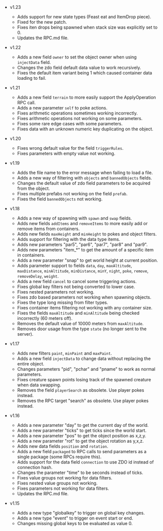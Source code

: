 - v1.23
  - Adds support for new state types (Feast eat and ItemDrop piece).
  - Fixed for the new patch.
  - Fixes iten drops being spawned when stack size was explicitly set to 0.
  - Updates the RPC.md file.

- v1.22
  - Adds a new field `owner` to set the object owner when using `injectData` field.
  - Changes the zdo field default data value to work recursively.
  - Fixes the default item variant being 1 which caused container data loading to fail.

- v1.21
  - Adds a new field `terrain` to more easily support the ApplyOperation RPC call.
  - Adds a new parameter `self` to poke actions.
  - Fixes arithmetic operations sometimes working incorrectly.
  - Fixes arithmetic operations not working on some parameters.
  - Fixes some rare edge cases with some parameters.
  - Fixes data with an unknown numeric key duplicating on the object.

- v1.20
  - Fixes wrong default value for the field `triggerRules`.
  - Fixes parameters with empty value not working.

- v1.19
  - Adds the file name to the error message when failing to load a file.
  - Adds a new way of filtering with `objects` and `bannedObjects` fields.
  - Changes the default value of zdo field parameters to be acquired from the object.
  - Fixes multiple prefabs not working on the field `prefab`.
  - Fixes the field `bannedObjects` not working.

- v1.18
  - Adds a new way of spawning with `spawn` and `swap` fields.
  - Adds new fields `addItems` and `removeItems` to more easily add or remove items from containers.
  - Adds new fields `maxHeight` and `minHeight` to pokes and object filters.
  - Adds support for filtering with the data type items.
  - Adds new parameters "par5", "par6", "par7", "par8" and "par9".
  - Adds new parameters "item_*" to get the amount of a specific item in containers.
  - Adds a new parameter "snap" to get world height at current position.
  - Adds parameter support to fields `data`, `day`, `maxAltitude`, `maxDistance`, `minAltitude`, `minDistance`, `minY`, `night`, `poke`, `remove`, `removeDelay`, `weight`.
  - Adds a new field `cancel` to cancel some triggering actions.
  - Fixes global key filters not being converted to lower case.
  - Fixes nested parameters not working.
  - Fixes zdo based parameters not working when spawning objects.
  - Fixes the type long missing from filter types.
  - Fixes container items filtering not working with any container size.
  - Fixes the fields `maxAltitude` and `minAltitude` being checked incorrectly (60 meters off).
  - Removes the default value of 10000 meters from `maxAltitude`.
  - Removes door usage from the type `state` (no longer sent to the server).

- v1.17
  - Adds new filters `paint`, `minPaint` and `maxPaint`.
  - Adds a new field `injectData` to change data without replacing the entire object.
  - Changes parameters "pid", "pchar" and "pname" to work as normal parameters.
  - Fixes creature spawn points losing track of the spawned creature when data swapping.
  - Removes the field `playerSearch` as obsolete. Use player pokes instead.
  - Removes the RPC target "search" as obsolete. Use player pokes instead.

- v1.16
  - Adds a new parameter "day" to get the current day of the world.
  - Adds a new parameter "ticks" to get ticks since the world start.
  - Adds a new parameter "pos" to get the object position as x,z,y.
  - Adds a new parameter "rot" to get the object rotation as y,x,z.
  - Adds new data fields `position` and `rotation`.
  - Adds a new field `packaged` to RPC calls to send parameters as a single package (some RPCs require this).
  - Adds support for the data field `connection` to use ZDO id instead of connection hash.
  - Changes the parameter "time" to be seconds instead of ticks.
  - Fixes value groups not working for data filters.
  - Fixes nested value groups not working.
  - Fixes parameters not working for data filters.
  - Updates the RPC.md file.

- v1.15
  - Adds a new type "globalkey" to trigger on global key changes.
  - Adds a new type "event" to trigger on event start or end.
  - Changes missing global keys to be evaluated as value 0.
